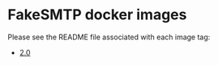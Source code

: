 # FakeSMTP docker images

Please see the README file associated with each image tag:

- [2.0](./2.0/README.md)
